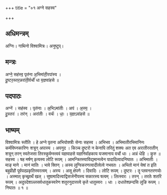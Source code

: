 +++
title = "०१ अग्ने सहस्व"

+++
## अधिमन्त्रम्
अग्निः। गाथिनो विश्वामित्रः। अनुष्टुप्।

## मन्त्रः
अग्ने॒ सह॑स्व॒ पृत॑ना अ॒भिमा॑ती॒रपा॑स्य ।  
दु॒ष्टर॒स्तर॒न्नरा॑ती॒र्वर्चो॑ धा य॒ज्ञवा॑हसे ॥

## पदपाठः
अग्ने॑ । सह॑स्व । पृत॑नाः । अ॒भिऽमा॑तीः । अप॑ । अ॒स्य॒ ।  
दु॒स्तरः॑ । तर॑न् । अरा॑तीः । वर्चः॑ । धाः॒ । य॒ज्ञऽवा॑हसे ॥

## भाष्यम्
विश्वामित्रः स्तौति । हे अग्ने पृतना अभियोक्त्रीः सेनाः सहस्व । अभिभव । अभिमातीरभिमानिनः कर्मविघ्नकारिणः शत्रून् अपास्य । अपनुद । किञ्च दुष्टरो न केनापि तरितुं शक्यः अत एव अरातीररातीन् शत्रून् तरन् स्वतेजसा तिरस्कुर्वम्स्त्ववं यज्ञवाहसे यज्ञनिर्वाहकाय यजमानाय वर्चो धाः । अन्नं धेहि । कुरु ॥ सहस्व । षह मर्षण् इत्यस्य लोटि रूपम् । आमन्त्रितस्याविद्यमानत्वेन पादादित्वादनिघातः । अभिमातीः । माङ् माने । मानं मातिः । भावे क्तिन् । अस्य लुग्विकरणत्वादीत्वेत्वे नभवतः । अभितो मानं येषां त इति बहुव्रीहौ पूर्वपदप्रकृतिस्वरत्वम् । अस्य । असु क्षेपणे । दिवादिः । लोटि रूपम् । दुष्टरः । तॄ प्लवनतरणयोः । अस्मात् कृच्छ्रार्थे खल् । सुषामादित्त्वाद्विसर्जनीयस्य सकारस्य षत्वम् । लित्स्वरः । तरन् । तरतेः शतरि रूपम् । अदुपदेशाल्लसर्वधातुकस्वरेण शतुरनुदात्तत्वे कृते धातुस्वरः । धाः । दधातेश्छन्दसि लुङि रूपम् । निघातः ॥ १ ॥